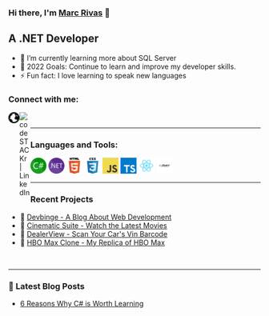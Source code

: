### Hi there, I'm [Marc Rivas][website] 👋 

## A .NET Developer

- 🧠 I’m currently learning more about SQL Server
- 🥅 2022 Goals: Continue to learn and improve my developer skills.
- ⚡ Fun fact: I love learning to speak new languages

### Connect with me:

[<img align="left" alt="codeSTACKr.com" width="22px" src="https://raw.githubusercontent.com/iconic/open-iconic/master/svg/globe.svg" />][website]
[<img align="left" alt="codeSTACKr | LinkedIn" width="22px" src="https://cdn.jsdelivr.net/npm/simple-icons@v3/icons/linkedin.svg" />][linkedin]

<br>
<hr>


### Languages and Tools:

<img height="32" width="32" src="https://raw.githubusercontent.com/github/explore/80688e429a7d4ef2fca1e82350fe8e3517d3494d/topics/csharp/csharp.png" />
<img height="32" width="32" src="https://raw.githubusercontent.com/github/explore/93d8a67084f94b2a444e510199a6e7622e5b09a3/topics/dotnet/dotnet.png" />

<img height="32" width="32" src="https://raw.githubusercontent.com/github/explore/80688e429a7d4ef2fca1e82350fe8e3517d3494d/topics/html/html.png" />
<img height="32" width="32" src="https://raw.githubusercontent.com/github/explore/80688e429a7d4ef2fca1e82350fe8e3517d3494d/topics/css/css.png" />
<img height="32" width="32" src="https://raw.githubusercontent.com/github/explore/80688e429a7d4ef2fca1e82350fe8e3517d3494d/topics/javascript/javascript.png" />
<img height="32" width="32" src="https://raw.githubusercontent.com/github/explore/80688e429a7d4ef2fca1e82350fe8e3517d3494d/topics/typescript/typescript.png" />
<img height="32" width="32" src="https://raw.githubusercontent.com/github/explore/80688e429a7d4ef2fca1e82350fe8e3517d3494d/topics/react/react.png" />
<img height="32" width="32" src="https://raw.githubusercontent.com/github/explore/80688e429a7d4ef2fca1e82350fe8e3517d3494d/topics/jquery/jquery.png" />

    
<br>
<hr>

### Recent Projects

- 📝 [Devbinge - A Blog About Web Development][devbinge]
- 🎥 [Cinematic Suite - Watch the Latest Movies][cinema]
- 🚗 [DealerView - Scan Your Car's Vin Barcode][dealer]
- 🍿 [HBO Max Clone - My Replica of HBO Max][hbo]

<br>
<hr>

### 📕 Latest Blog Posts

<!-- BLOG-POST-LIST:START -->
- [6 Reasons Why C# is Worth Learning](https://devbinge.com/Posts/Details/6-reasons-why-c-sharp-is-worth-learning)
<!-- BLOG-POST-LIST:END -->

[website]: https://marcrivas.com
[linkedin]: https://linkedin.com/in/marc-rivas
[devbinge]: https://devbinge.com
[cinema]: https://cinematic-suite.herokuapp.com/
[dealer]: https://play.google.com/store/apps/details?id=net.dealerview.dealerviewmobileapp&hl=en_US&gl=US
[hbo]: https://hbo-react-clone-seven.vercel.app/
